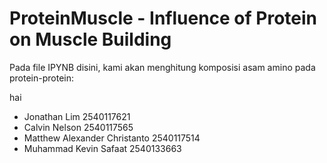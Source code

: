 # ProteinMuscle - Influence of Protein on Muscle Building
Pada file IPYNB disini, kami akan menghitung komposisi asam amino pada protein-protein:

hai 
- Jonathan Lim 2540117621
- Calvin Nelson 2540117565
- Matthew Alexander Christanto 2540117514
- Muhammad Kevin Safaat 2540133663
